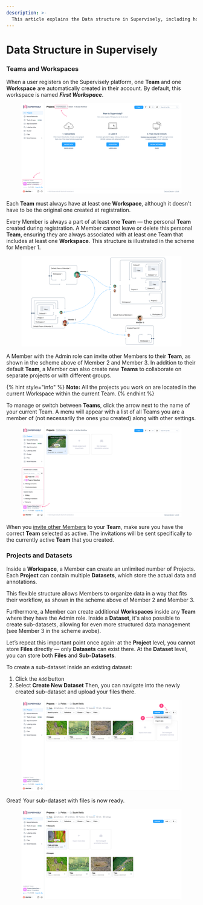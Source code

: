 ```yaml
---
description: >-
  This article explains the Data structure in Supervisely, including how Projects, Datasets, and Files are organized in Team and Workspace. Learn how to navigate, manage, and structure your data.
---
```


# Data Structure in Supervisely

### Teams and Workspaces

When a user registers on the Supervisely platform, one **Team** and one **Workspace** are automatically created in their account. By default, this workspace is named _**First Workspace**_.

<figure><img src="../../.gitbook/assets/data-structure/d-s-1.png" alt=""><figcaption></figcaption></figure>

Each **Team** must always have at least one **Workspace**, although it doesn't have to be the original one created at registration.

Every Member is always a part of at least one **Team** — the personal **Team** created during registration.
A Member cannot leave or delete this personal **Team**, ensuring they are always associated with at least one Team that includes at least one **Workspace**.
This structure is illustrated in the scheme for Member 1.

<figure><img src="../../.gitbook/assets/data-structure/d-s-scheme.png" alt=""><figcaption></figcaption></figure>


A Member with the Admin role can invite other Members to their **Team**, as shown in the scheme above of Member 2 and Member 3.
In addition to their default **Team**, a Member can also create new **Teams** to collaborate on separate projects or with different groups.

{% hint style="info" %}
**Note:** All the projects you work on are located in the current Workspace within the current Team.
{% endhint %}

To manage or switch between **Teams**, click the arrow next to the name of your current Team.
A menu will appear with a list of all Teams you are a member of (not necessarily the ones you created) along with other settings.

<figure><img src="../../.gitbook/assets/data-structure/d-s-teams.png" alt=""><figcaption></figcaption></figure>

When you [invite other Members]() to your **Team**, make sure you have the correct **Team** selected as active.
The invitations will be sent specifically to the currently active **Team** that you created.

### Projects and Datasets

Inside a **Workspace**, a Member can create an unlimited number of Projects.
Each **Project** can contain multiple **Datasets**, which store the actual data and annotations.

This flexible structure allows Members to organize data in a way that fits their workflow, as shown in the scheme above of Member 2 and Member 3.

Furthermore, a Member can create additional **Workspaces** inside any **Team** where they have the Admin role.
Inside a **Dataset**, it's also possible to create sub-datasets, allowing for even more structured data management (see Member 3 in the scheme avobe).

Let’s repeat this important point once again:
аt the **Project** level, you cannot store **Files** directly — only **Datasets** can exist there.
At the **Dataset** level, you can store both **Files** and **Sub-Datasets**.

To create a sub-dataset inside an existing dataset:
1. Click the `Add` button
2. Select **Create New Dataset**
Then, you can navigate into the newly created sub-dataset and upload your files there.

<figure><img src="../../.gitbook/assets/data-structure/d-s-create_new_dataset_in_dataset-1.png" alt=""><figcaption></figcaption></figure>

Great! Your sub-dataset with files is now ready.

<figure><img src="../../.gitbook/assets/data-structure/d-s-create_new_dataset_in_dataset-2.png" alt=""><figcaption></figcaption></figure>